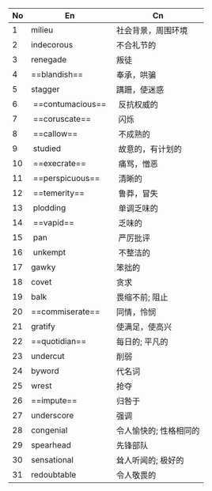 | No  | En                  | Cn               |
| --- | ------------------- | ---------------- |
| 1 |  milieu               |  社会背景，周围环境         |
| 2 |  indecorous           |  不合礼节的             |
| 3 |  renegade             |  叛徒                |
| 4 |  ==blandish==         |  奉承，哄骗             |
| 5 |  stagger              |  蹒跚，使迷惑            |
| 6 |   ==contumacious==    |   反抗权威的            |
| 7 |   ==coruscate==       |   闪烁               |
| 8 |   ==callow==          |   不成熟的             |
| 9 |   studied             |   故意的，有计划的         |
| 10 |   ==execrate==        |   痛骂，憎恶            |
| 11 |   ==perspicuous==     |   清晰的              |
| 12 |   ==temerity==        |   鲁莽，冒失            |
| 13 |   plodding            |   单调乏味的            |
| 14 |   ==vapid==           |   乏味的              |
| 15 |   pan                 |   严厉批评             |
| 16 |   unkempt             |   不整洁的             |
| 17 |  gawky                |  笨拙的               |
| 18 |  covet                |  贪求                |
| 19 |  balk                 |  畏缩不前; 阻止          |
| 20 |  ==commiserate==      |  同情，怜悯             |
| 21 |  gratify              |  使满足，使高兴           |
| 22 |  ==quotidian==        |  每日的; 平凡的          |
| 23 |  undercut             |  削弱                |
| 24 |  byword               |  代名词               |
| 25 |  wrest                |  抢夺                |
| 26 |  ==impute==           |  归咎于               |
| 27 |  underscore           |  强调                |
| 28 |  congenial            |  令人愉快的; 性格相同的      |
| 29 |  spearhead            |  先锋部队              |
| 30 |  sensational          |  耸人听闻的; 极好的        |
| 31 |  redoubtable          |  令人敬畏的             |
